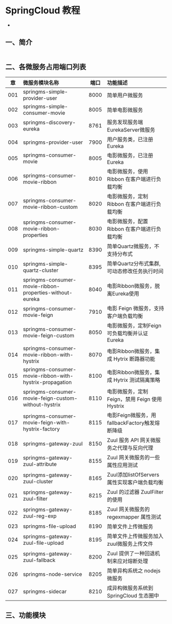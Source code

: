 # SpringCloud 教程
-

## 一、简介

``` 

```


## 二、各微服务占用端口列表
|章		| 微服务模块名称     														| 端口	| 功能描述		|
|:-----:	| :---------------------------------------------------------------------|:-----:|:------------	|
|001	| springms-simple-provider-user      									| 8000 	|简单用户微服务 	|
|002	| springms-simple-consumer-movie      									| 8005 	|简单电影微服务 	|
|003	| springms-discovery-eureka      										| 8761 	|服务发现服务端EurekaServer微服务 	|
|004	| springms-provider-user													| 7900 	|用户服务类，已注册 Eureka 	|
|005	| springms-consumer-movie      											| 8005 	|电影微服务，已注册 Eureka 	|
|006	| springms-consumer-movie-ribbon      									| 8010 	|电影微服务，使用 Ribbon 在客户端进行负载均衡  	|
|007	| springms-consumer-movie-ribbon-custom      							| 8020 	|电影微服务，定制 Ribbon 在客户端进行负载均衡 	|
|008	| springms-consumer-movie-ribbon-properties     							| 8030 	|电影微服务，配置 Ribbon 在客户端进行负载均衡 	|
|009	| springms-simple-quartz     									 		| 8390 	|简单Quartz微服务，不支持分布式 	|
|010	| springms-simple-quartz-cluster     									| 8395 	|简单Quartz分布式集群, 可动态修改任务执行时间 	|
|011	| springms-consumer-movie-ribbon-properties-without-eureka     			| 8040 	|电影Ribbon微服务，脱离Eureka使用 	|
|012	| springms-consumer-movie-feign     			                        	| 7910 	|电影 Feign 微服务，支持客户端负载均衡 	|
|013	| springms-consumer-movie-feign-custom     			                	| 8050 	|电影微服务，定制Feign可负载均衡并认证Eureka 	|
|014	| springms-consumer-movie-ribbon-with-hystrix		                	| 8070 	|电影Ribbon微服务，集成 Hytrix 断路器功能 	|
|015	| springms-consumer-movie-ribbon-with-hystrix-propagation				| 8100 	|电影Ribbon微服务，集成 Hytrix 测试隔离策略 	|
|016	| springms-consumer-movie-feign-custom-without-hystrix					| 8110 	|电影微服务，定制Feign，禁用 Feign 使用 Hystrix	|
|017	| springms-consumer-movie-feign-with-hystrix-factory						| 8115 	|电影Feign微服务，用fallbackFactory触发熔断降级	|
|018	| springms-gateway-zuul													| 8150 	|Zuul 服务 API 网关微服务之代理与反向代理	|
|019	| springms-gateway-zuul-attribute										| 8155 	|Zuul 网关微服务的一些属性应用测试	|
|020	| springms-gateway-zuul-cluster											| 8165 	|Zuul添加listOfServers属性实现客户端负载均衡	|
|021	| springms-gateway-zuul-filter											| 8215 	|Zuul 的过滤器 ZuulFilter 的使用	|
|022	| springms-gateway-zuul-reg-exp											| 8185 	|Zuul 网关微服务的 regexmapper 属性测试	|
|023	| springms-file-upload													| 8190 	|简单文件上传微服务	|
|024	| springms-gateway-zuul-file-upload										| 8195 	|简单文件上传微服务加入zuul微服务上传文件	|
|025	| springms-gateway-zuul-fallback											| 8200 	|Zuul 提供了一种回退机制来应对熔断处理	|
|026	| springms-node-service													| 8205 	|简单异构系统之 nodejs 微服务	|
|027	| springms-sidecar														| 8210 	|成异构微服务系统到 SpringCloud 生态圈中	|





## 三、功能模块






































